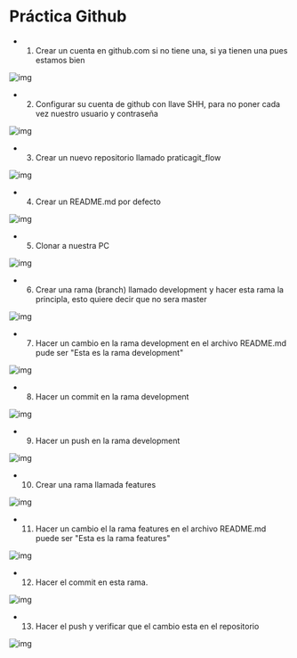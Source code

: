 # Práctica Github

* 1. Crear un cuenta en github.com si no tiene una, si ya tienen una pues estamos bien

![img](https://i.imgur.com/vUzaPUk.png)

* 2. Configurar su cuenta de github con llave SHH, para no poner cada vez nuestro usuario y contraseña

![img](https://i.imgur.com/lwjqmxR.png)

* 3. Crear un nuevo repositorio llamado praticagit_flow

![img](https://i.imgur.com/sNuOt8R.png)

* 4. Crear un README.md por defecto

![img](https://imgur.com/a/P2lMM9w)

* 5. Clonar a nuestra PC

![img](https://i.imgur.com/hqXld1b.png)

* 6. Crear una rama (branch) llamado development y hacer esta rama la principla, esto quiere decir que no sera master

![img](https://i.imgur.com/yjhoq0J.png)

* 7. Hacer un cambio en la rama development en el  archivo README.md pude ser "Esta es la rama development"

![img](https://i.imgur.com/0s6jc7h.png)

* 8. Hacer un commit en la rama development

![img](https://i.imgur.com/Osy3I5o.png)

* 9. Hacer un push en la rama development

![img](https://i.imgur.com/Ei7xMrn.png)

* 10. Crear  una rama llamada features

![img](https://i.imgur.com/BvCCTFs.png)

* 11. Hacer un cambio el la rama features en el archivo README.md puede ser "Esta es la rama features"

![img](https://i.imgur.com/UBtUOXA.png)

* 12. Hacer el commit en esta rama.

![img](https://i.imgur.com/ylqXXt9.png)

* 13. Hacer el push y verificar que el cambio esta en el repositorio

![img](https://i.imgur.com/Z1in3EG.png)

